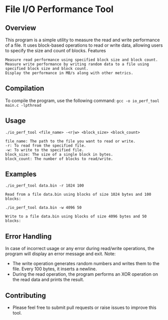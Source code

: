 # File I/O Performance Tool

## Overview

This program is a simple utility to measure the read and write performance of a file. It uses block-based operations to read or write data, allowing users to specify the size and count of blocks.
Features

    Measure read performance using specified block size and block count.
    Measure write performance by writing random data to a file using specified block size and block count.
    Display the performance in MB/s along with other metrics.

## Compilation

To compile the program, use the following command: `gcc -o io_perf_tool main.c -lpthread`

## Usage

`./io_perf_tool <file_name> -<r|w> <block_size> <block_count>`

    file_name: The path to the file you want to read or write.
    -r: To read from the specified file.
    -w: To write to the specified file.
    block_size: The size of a single block in bytes.
    block_count: The number of blocks to read/write.

## Examples

`./io_perf_tool data.bin -r 1024 100`

    Read from a file data.bin using blocks of size 1024 bytes and 100 blocks:

`./io_perf_tool data.bin -w 4096 50`

    Write to a file data.bin using blocks of size 4096 bytes and 50 blocks:

## Error Handling

In case of incorrect usage or any error during read/write operations, the program will display an error message and exit.
Note:
- The write operation generates random numbers and writes them to the file. Every 100 bytes, it inserts a newline.
- During the read operation, the program performs an XOR operation on the read data and prints the result.

## Contributing

- Please feel free to submit pull requests or raise issues to improve this tool.
